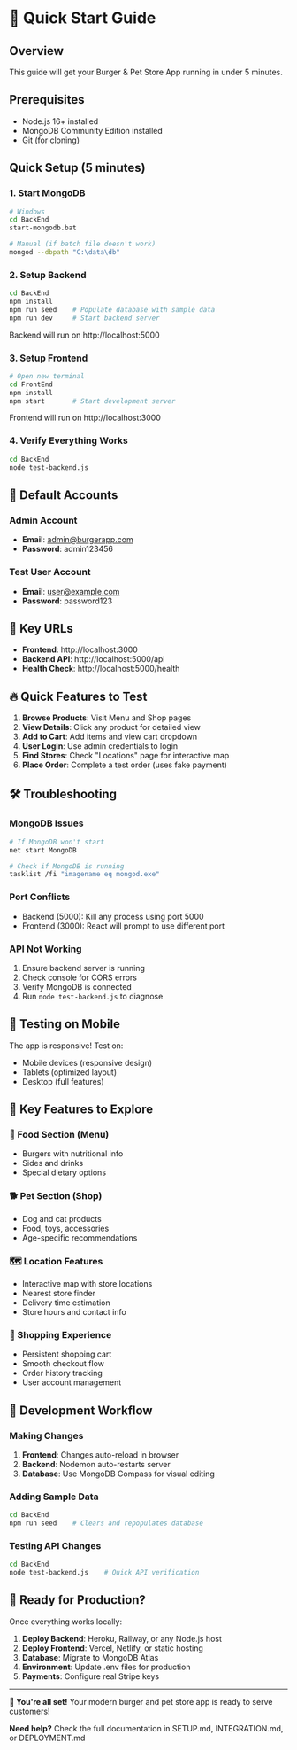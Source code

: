 # 🚀 Quick Start Guide

## Overview
This guide will get your Burger & Pet Store App running in under 5 minutes.

## Prerequisites
- Node.js 16+ installed
- MongoDB Community Edition installed
- Git (for cloning)

## Quick Setup (5 minutes)

### 1. Start MongoDB
```bash
# Windows
cd BackEnd
start-mongodb.bat

# Manual (if batch file doesn't work)
mongod --dbpath "C:\data\db"
```

### 2. Setup Backend
```bash
cd BackEnd
npm install
npm run seed    # Populate database with sample data
npm run dev     # Start backend server
```
Backend will run on http://localhost:5000

### 3. Setup Frontend
```bash
# Open new terminal
cd FrontEnd
npm install
npm start       # Start development server
```
Frontend will run on http://localhost:3000

### 4. Verify Everything Works
```bash
cd BackEnd
node test-backend.js
```

## 🎯 Default Accounts

### Admin Account
- **Email**: admin@burgerapp.com
- **Password**: admin123456

### Test User Account  
- **Email**: user@example.com
- **Password**: password123

## 📍 Key URLs

- **Frontend**: http://localhost:3000
- **Backend API**: http://localhost:5000/api
- **Health Check**: http://localhost:5000/health

## 🔥 Quick Features to Test

1. **Browse Products**: Visit Menu and Shop pages
2. **View Details**: Click any product for detailed view
3. **Add to Cart**: Add items and view cart dropdown
4. **User Login**: Use admin credentials to login
5. **Find Stores**: Check "Locations" page for interactive map
6. **Place Order**: Complete a test order (uses fake payment)

## 🛠️ Troubleshooting

### MongoDB Issues
```bash
# If MongoDB won't start
net start MongoDB

# Check if MongoDB is running
tasklist /fi "imagename eq mongod.exe"
```

### Port Conflicts
- Backend (5000): Kill any process using port 5000
- Frontend (3000): React will prompt to use different port

### API Not Working
1. Ensure backend server is running
2. Check console for CORS errors
3. Verify MongoDB is connected
4. Run `node test-backend.js` to diagnose

## 📱 Testing on Mobile
The app is responsive! Test on:
- Mobile devices (responsive design)
- Tablets (optimized layout)
- Desktop (full features)

## 🎨 Key Features to Explore

### 🍔 Food Section (Menu)
- Burgers with nutritional info
- Sides and drinks
- Special dietary options

### 🐕 Pet Section (Shop)  
- Dog and cat products
- Food, toys, accessories
- Age-specific recommendations

### 🗺️ Location Features
- Interactive map with store locations
- Nearest store finder
- Delivery time estimation
- Store hours and contact info

### 🛒 Shopping Experience
- Persistent shopping cart
- Smooth checkout flow
- Order history tracking
- User account management

## 🔄 Development Workflow

### Making Changes
1. **Frontend**: Changes auto-reload in browser
2. **Backend**: Nodemon auto-restarts server
3. **Database**: Use MongoDB Compass for visual editing

### Adding Sample Data
```bash
cd BackEnd
npm run seed    # Clears and repopulates database
```

### Testing API Changes
```bash
cd BackEnd
node test-backend.js    # Quick API verification
```

## 🚀 Ready for Production?

Once everything works locally:

1. **Deploy Backend**: Heroku, Railway, or any Node.js host
2. **Deploy Frontend**: Vercel, Netlify, or static hosting
3. **Database**: Migrate to MongoDB Atlas
4. **Environment**: Update .env files for production
5. **Payments**: Configure real Stripe keys

---

**🎉 You're all set!** Your modern burger and pet store app is ready to serve customers!

**Need help?** Check the full documentation in SETUP.md, INTEGRATION.md, or DEPLOYMENT.md
